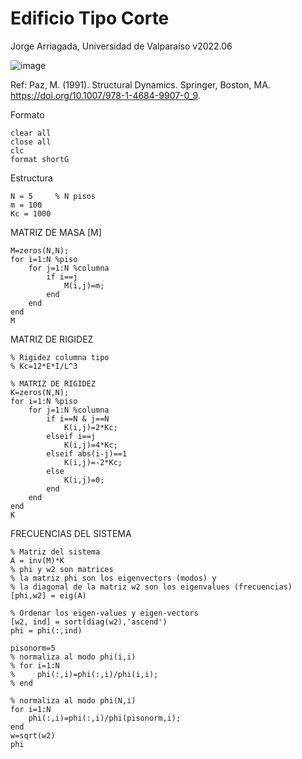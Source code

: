 # Edificio Tipo Corte  
Jorge Arriagada, Universidad de Valparaíso
v2022.06


![image](https://user-images.githubusercontent.com/5865486/177553091-db3d8668-2853-4172-81b5-9a573c50390a.png)

Ref: Paz, M. (1991). Structural Dynamics. Springer, Boston, MA. https://doi.org/10.1007/978-1-4684-9907-0_9.

Formato
```
clear all
close all
clc
format shortG
```
Estructura
```
N = 5     % N pisos
m = 100
Kc = 1000
```

MATRIZ DE MASA [M]
```
M=zeros(N,N);
for i=1:N %piso
    for j=1:N %columna
        if i==j
            M(i,j)=m;  
        end
    end  
end  
M
```

MATRIZ DE RIGIDEZ
```
% Rigidez columna tipo
% Kc=12*E*I/L^3 

% MATRIZ DE RIGIDEZ
K=zeros(N,N);
for i=1:N %piso
    for j=1:N %columna
        if i==N & j==N
            K(i,j)=2*Kc;
        elseif i==j
            K(i,j)=4*Kc;  
        elseif abs(i-j)==1
            K(i,j)=-2*Kc;
        else
            K(i,j)=0;
        end
    end  
end  
K
```

FRECUENCIAS DEL SISTEMA

```
% Matriz del sistema
A = inv(M)*K
% phi y w2 son matrices
% la matriz phi son los eigenvectors (modos) y
% la diagonal de la matriz w2 son los eigenvalues (frecuencias)
[phi,w2] = eig(A)

% Ordenar los eigen-values y eigen-vectors
[w2, ind] = sort(diag(w2),'ascend')
phi = phi(:,ind)

pisonorm=5
% normaliza al modo phi(i,i)
% for i=1:N
%     phi(:,i)=phi(:,i)/phi(i,i);
% end

% normaliza al modo phi(N,i)
for i=1:N
    phi(:,i)=phi(:,i)/phi(pisonorm,i);
end
w=sqrt(w2)
phi
```
